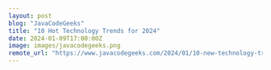 ```yaml
---
layout: post
blog: "JavaCodeGeeks"
title: "10 Hot Technology Trends for 2024"
date: 2024-01-09T17:00:00Z
image: images/javacodegeeks.png
remote_url: "https://www.javacodegeeks.com/2024/01/10-new-technology-trends-for-2024.html"
---
```

